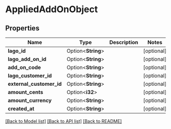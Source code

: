 # AppliedAddOnObject

## Properties

Name | Type | Description | Notes
------------ | ------------- | ------------- | -------------
**lago_id** | Option<**String**> |  | [optional]
**lago_add_on_id** | Option<**String**> |  | [optional]
**add_on_code** | Option<**String**> |  | [optional]
**lago_customer_id** | Option<**String**> |  | [optional]
**external_customer_id** | Option<**String**> |  | [optional]
**amount_cents** | Option<**i32**> |  | [optional]
**amount_currency** | Option<**String**> |  | [optional]
**created_at** | Option<**String**> |  | [optional]

[[Back to Model list]](../README.md#documentation-for-models) [[Back to API list]](../README.md#documentation-for-api-endpoints) [[Back to README]](../README.md)


